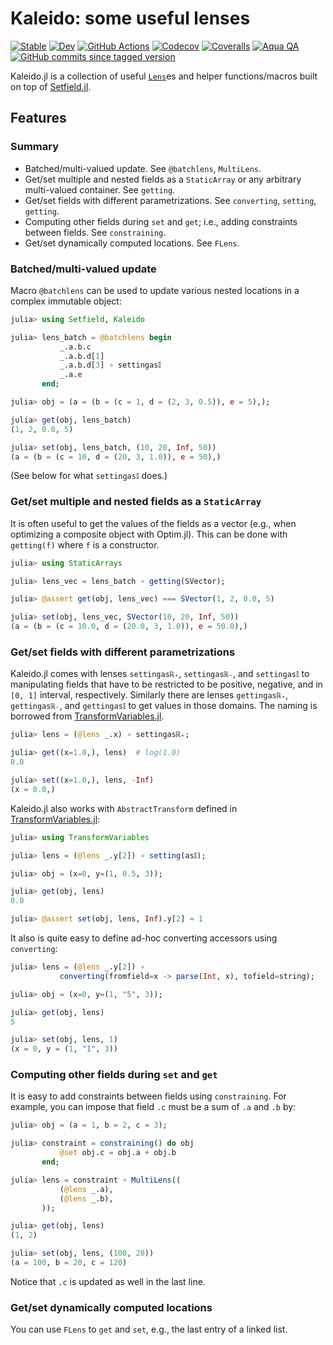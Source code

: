 # Kaleido: some useful lenses

[![Stable](https://img.shields.io/badge/docs-stable-blue.svg)](https://tkf.github.io/Kaleido.jl/stable)
[![Dev](https://img.shields.io/badge/docs-dev-blue.svg)](https://tkf.github.io/Kaleido.jl/dev)
[![GitHub Actions](https://github.com/tkf/Kaleido.jl/workflows/Run%20tests/badge.svg)](https://github.com/tkf/Kaleido.jl/actions?query=workflow%3ARun+tests)
[![Codecov](https://codecov.io/gh/tkf/Kaleido.jl/branch/master/graph/badge.svg)](https://codecov.io/gh/tkf/Kaleido.jl)
[![Coveralls](https://coveralls.io/repos/github/tkf/Kaleido.jl/badge.svg?branch=master)](https://coveralls.io/github/tkf/Kaleido.jl?branch=master)
[![Aqua QA](https://img.shields.io/badge/Aqua.jl-%F0%9F%8C%A2-aqua.svg)](https://github.com/tkf/Aqua.jl)
[![GitHub commits since tagged version](https://img.shields.io/github/commits-since/tkf/Kaleido.jl/v0.2.6.svg?style=social&logo=github)](https://github.com/tkf/Kaleido.jl)

Kaleido.jl is a collection of useful
[`Lens`](https://jw3126.github.io/Setfield.jl/latest/index.html#Setfield.Lens)es
and helper functions/macros built on top of
[Setfield.jl](https://github.com/jw3126/Setfield.jl).

## Features

### Summary

* Batched/multi-valued update.  See `@batchlens`, `MultiLens`.
* Get/set multiple and nested fields as a `StaticArray` or any
  arbitrary multi-valued container.  See `getting`.
* Get/set fields with different parametrizations.
  See `converting`, `setting`, `getting`.
* Computing other fields during `set` and `get`; i.e., adding
  constraints between fields.  See `constraining`.
* Get/set dynamically computed locations.  See `FLens`.

### Batched/multi-valued update

Macro `@batchlens` can be used to update various nested locations in a
complex immutable object:

```julia
julia> using Setfield, Kaleido

julia> lens_batch = @batchlens begin
           _.a.b.c
           _.a.b.d[1]
           _.a.b.d[3] ∘ settingas𝕀
           _.a.e
       end;

julia> obj = (a = (b = (c = 1, d = (2, 3, 0.5)), e = 5),);

julia> get(obj, lens_batch)
(1, 2, 0.0, 5)

julia> set(obj, lens_batch, (10, 20, Inf, 50))
(a = (b = (c = 10, d = (20, 3, 1.0)), e = 50),)
```

(See below for what `settingas𝕀` does.)

### Get/set multiple and nested fields as a `StaticArray`

It is often useful to get the values of the fields as a vector (e.g.,
when optimizing a composite object with Optim.jl).  This can be done
with `getting(f)` where `f` is a constructor.

```julia
julia> using StaticArrays

julia> lens_vec = lens_batch ∘ getting(SVector);

julia> @assert get(obj, lens_vec) === SVector(1, 2, 0.0, 5)

julia> set(obj, lens_vec, SVector(10, 20, Inf, 50))
(a = (b = (c = 10.0, d = (20.0, 3, 1.0)), e = 50.0),)
```

### Get/set fields with different parametrizations

Kaleido.jl comes with lenses `settingasℝ₊`, `settingasℝ₋`, and
`settingas𝕀` to manipulating fields that have to be restricted to be
positive, negative, and in `[0, 1]` interval, respectively.  Similarly
there are lenses `gettingasℝ₊`, `gettingasℝ₋`, and `gettingas𝕀` to get
values in those domains.  The naming is borrowed from
[TransformVariables.jl](https://github.com/tpapp/TransformVariables.jl).

```julia
julia> lens = (@lens _.x) ∘ settingasℝ₊;

julia> get((x=1.0,), lens)  # log(1.0)
0.0

julia> set((x=1.0,), lens, -Inf)
(x = 0.0,)
```

Kaleido.jl also works with `AbstractTransform` defined in
[TransformVariables.jl](https://github.com/tpapp/TransformVariables.jl):

```julia
julia> using TransformVariables

julia> lens = (@lens _.y[2]) ∘ setting(as𝕀);

julia> obj = (x=0, y=(1, 0.5, 3));

julia> get(obj, lens)
0.0

julia> @assert set(obj, lens, Inf).y[2] ≈ 1
```

It also is quite easy to define ad-hoc converting accessors using
`converting`:

```julia
julia> lens = (@lens _.y[2]) ∘
           converting(fromfield=x -> parse(Int, x), tofield=string);

julia> obj = (x=0, y=(1, "5", 3));

julia> get(obj, lens)
5

julia> set(obj, lens, 1)
(x = 0, y = (1, "1", 3))
```

### Computing other fields during `set` and `get`

It is easy to add constraints between fields using `constraining`.
For example, you can impose that field `.c` must be a sum of `.a` and
`.b` by:

```julia
julia> obj = (a = 1, b = 2, c = 3);

julia> constraint = constraining() do obj
           @set obj.c = obj.a + obj.b
       end;

julia> lens = constraint ∘ MultiLens((
           (@lens _.a),
           (@lens _.b),
       ));

julia> get(obj, lens)
(1, 2)

julia> set(obj, lens, (100, 20))
(a = 100, b = 20, c = 120)
```

Notice that `.c` is updated as well in the last line.

### Get/set dynamically computed locations

You can use `FLens` to `get` and `set`, e.g., the last entry of a
linked list.
